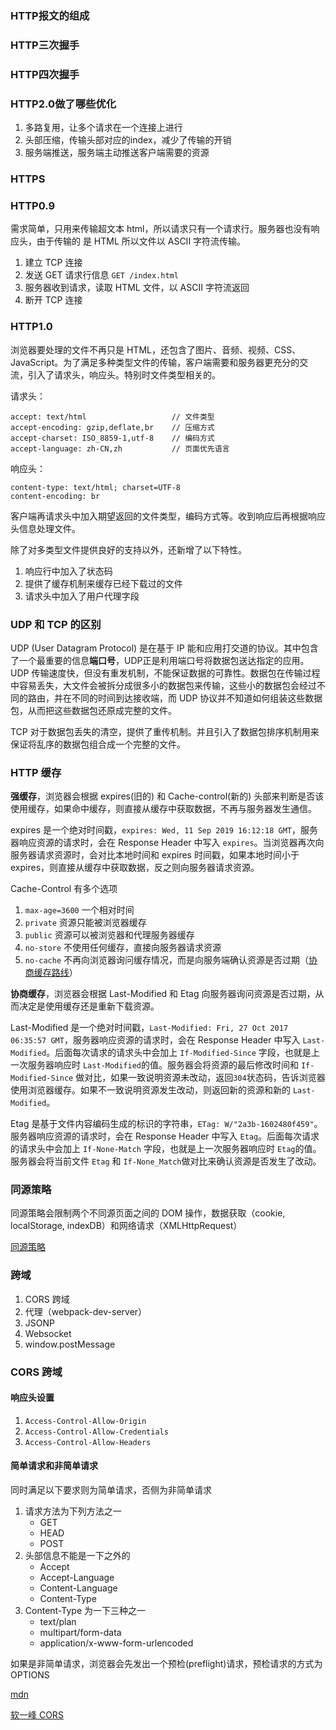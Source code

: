 ### HTTP报文的组成

### HTTP三次握手

### HTTP四次握手

### HTTP2.0做了哪些优化

1. 多路复用，让多个请求在一个连接上进行
2. 头部压缩，传输头部对应的index，减少了传输的开销
3. 服务端推送，服务端主动推送客户端需要的资源

### HTTPS

### HTTP0.9

需求简单，只用来传输超文本 html，所以请求只有一个请求行。服务器也没有响应头，由于传输的  是 HTML 所以文件以 ASCII 字符流传输。

1. 建立 TCP 连接
2. 发送 GET 请求行信息 `GET /index.html`
3. 服务器收到请求，读取 HTML 文件，以 ASCII 字符流返回
4. 断开 TCP 连接

### HTTP1.0

浏览器要处理的文件不再只是 HTML，还包含了图片、音频、视频、CSS、JavaScript。为了满足多种类型文件的传输，客户端需要和服务器更充分的交流，引入了请求头，响应头。特别时文件类型相关的。

请求头：

```
accept: text/html                   // 文件类型
accept-encoding: gzip,deflate,br    // 压缩方式
accept-charset: ISO_8859-1,utf-8    // 编码方式
accept-language: zh-CN,zh           // 页面优先语言
```

响应头：

```
content-type: text/html; charset=UTF-8
content-encoding: br
```

客户端再请求头中加入期望返回的文件类型，编码方式等。收到响应后再根据响应头信息处理文件。

除了对多类型文件提供良好的支持以外，还新增了以下特性。

1. 响应行中加入了状态码
2. 提供了缓存机制来缓存已经下载过的文件
3. 请求头中加入了用户代理字段

### UDP 和 TCP 的区别

UDP (User Datagram Protocol) 是在基于 IP 能和应用打交道的协议。其中包含了一个最重要的信息**端口号**，UDP正是利用端口号将数据包送达指定的应用。UDP 传输速度快，但没有重发机制，不能保证数据的可靠性。数据包在传输过程中容易丢失，大文件会被拆分成很多小的数据包来传输，这些小的数据包会经过不同的路由，并在不同的时间到达接收端，而 UDP 协议并不知道如何组装这些数据包，从而把这些数据包还原成完整的文件。

TCP 对于数据包丢失的清空，提供了重传机制。并且引入了数据包排序机制用来保证将乱序的数据包组合成一个完整的文件。

### HTTP 缓存

**强缓存**，浏览器会根据 expires(旧的) 和 Cache-control(新的) 头部来判断是否该使用缓存，如果命中缓存，则直接从缓存中获取数据，不再与服务器发生通信。

expires 是一个绝对时间戳，`expires: Wed, 11 Sep 2019 16:12:18 GMT`，服务器响应资源的请求时，会在 Response Header 中写入 `expires`。当浏览器再次向服务器请求资源时，会对比本地时间和 expires 时间戳，如果本地时间小于 expires，则直接从缓存中获取数据，反之则向服务器请求资源。



Cache-Control 有多个选项

1. `max-age=3600` 一个相对时间
2. `private` 资源只能被浏览器缓存
3. `public` 资源可以被浏览器和代理服务器缓存
4. `no-store` 不使用任何缓存，直接向服务器请求资源
5. `no-cache` 不再向浏览器询问缓存情况，而是向服务端确认资源是否过期（<u>协商缓存路线</u>）



**协商缓存**，浏览器会根据 Last-Modified 和 Etag 向服务器询问资源是否过期，从而决定是使用缓存还是重新下载资源。

Last-Modified 是一个绝对时间戳，`Last-Modified: Fri, 27 Oct 2017 06:35:57 GMT`，服务器响应资源的请求时，会在 Response Header 中写入 `Last-Modified`。后面每次请求的请求头中会加上 `If-Modified-Since` 字段，也就是上一次服务器响应时 `Last-Modified`的值。服务器会将资源的最后修改时间和 `If-Modified-Since` 做对比，如果一致说明资源未改动，返回`304`状态码，告诉浏览器使用浏览器缓存。如果不一致说明资源发生改动，则返回新的资源和新的 `Last-Modified`。

Etag 是基于文件内容编码生成的标识的字符串，`ETag: W/"2a3b-1602480f459"`。服务器响应资源的请求时，会在 Response Header 中写入 `Etag`。后面每次请求的请求头中会加上 `If-None-Match` 字段，也就是上一次服务器响应时 `Etag`的值。服务器会将当前文件 `Etag` 和 `If-None_Match`做对比来确认资源是否发生了改动。

### 同源策略

同源策略会限制两个不同源页面之间的 DOM 操作，数据获取（cookie, localStorage, indexDB）和网络请求（XMLHttpRequest）

[同源策略](https://developer.mozilla.org/zh-CN/docs/Web/Security/Same-origin_policy)

### 跨域

1. CORS 跨域
2. 代理（webpack-dev-server）
3. JSONP
4. Websocket
5. window.postMessage

### CORS 跨域

#### 响应头设置

1. `Access-Control-Allow-Origin`
2. `Access-Control-Allow-Credentials`
3. `Access-Control-Allow-Headers`

#### 简单请求和非简单请求

同时满足以下要求则为简单请求，否侧为非简单请求

1. 请求方法为下列方法之一
   - GET
   - HEAD
   - POST
2. 头部信息不能是一下之外的
   - Accept
   - Accept-Language
   - Content-Language
   - Content-Type
3. Content-Type 为一下三种之一
   - text/plan
   - multipart/form-data
   - application/x-www-form-urlencoded

如果是非简单请求，浏览器会先发出一个预检(preflight)请求，预检请求的方式为 OPTIONS

[mdn](https://developer.mozilla.org/zh-CN/docs/Web/HTTP/CORS)

[软一峰 CORS](http://www.ruanyifeng.com/blog/2016/04/cors.html)